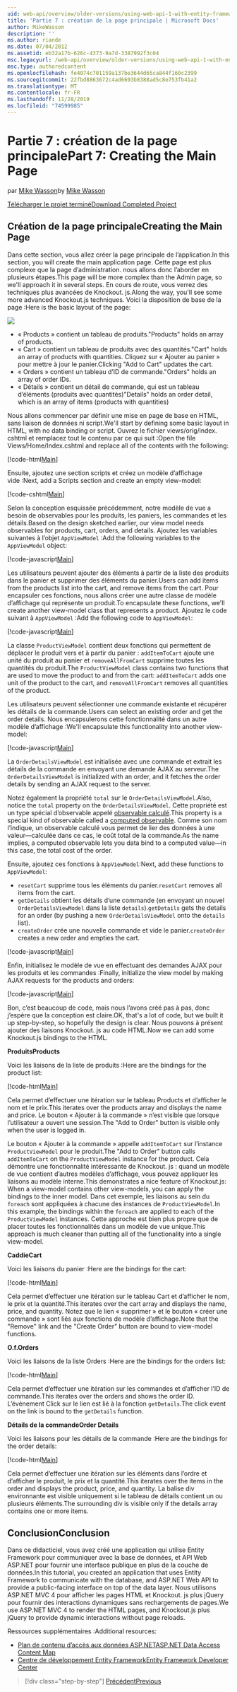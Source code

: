 ```yaml
---
uid: web-api/overview/older-versions/using-web-api-1-with-entity-framework-5/using-web-api-with-entity-framework-part-7
title: 'Partie 7 : création de la page principale | Microsoft Docs'
author: MikeWasson
description: ''
ms.author: riande
ms.date: 07/04/2012
ms.assetid: eb32a17b-626c-4373-9a7d-3387992f3c04
msc.legacyurl: /web-api/overview/older-versions/using-web-api-1-with-entity-framework-5/using-web-api-with-entity-framework-part-7
msc.type: authoredcontent
ms.openlocfilehash: fe4074c701159a137be3644d65ca844f160c2399
ms.sourcegitcommit: 22fbd8863672c4ad6693b8388ad5c8e753fb41a2
ms.translationtype: MT
ms.contentlocale: fr-FR
ms.lasthandoff: 11/28/2019
ms.locfileid: "74599985"
---
```

# <a name="part-7-creating-the-main-page"></a><span data-ttu-id="e11b7-102">Partie 7 : création de la page principale</span><span class="sxs-lookup"><span data-stu-id="e11b7-102">Part 7: Creating the Main Page</span></span>

<span data-ttu-id="e11b7-103">par [Mike Wasson](https://github.com/MikeWasson)</span><span class="sxs-lookup"><span data-stu-id="e11b7-103">by [Mike Wasson](https://github.com/MikeWasson)</span></span>

[<span data-ttu-id="e11b7-104">Télécharger le projet terminé</span><span class="sxs-lookup"><span data-stu-id="e11b7-104">Download Completed Project</span></span>](https://code.msdn.microsoft.com/ASP-NET-Web-API-with-afa30545)

## <a name="creating-the-main-page"></a><span data-ttu-id="e11b7-105">Création de la page principale</span><span class="sxs-lookup"><span data-stu-id="e11b7-105">Creating the Main Page</span></span>

<span data-ttu-id="e11b7-106">Dans cette section, vous allez créer la page principale de l’application.</span><span class="sxs-lookup"><span data-stu-id="e11b7-106">In this section, you will create the main application page.</span></span> <span data-ttu-id="e11b7-107">Cette page est plus complexe que la page d’administration. nous allons donc l’aborder en plusieurs étapes.</span><span class="sxs-lookup"><span data-stu-id="e11b7-107">This page will be more complex than the Admin page, so we'll approach it in several steps.</span></span> <span data-ttu-id="e11b7-108">En cours de route, vous verrez des techniques plus avancées de Knockout. js.</span><span class="sxs-lookup"><span data-stu-id="e11b7-108">Along the way, you'll see some more advanced Knockout.js techniques.</span></span> <span data-ttu-id="e11b7-109">Voici la disposition de base de la page :</span><span class="sxs-lookup"><span data-stu-id="e11b7-109">Here is the basic layout of the page:</span></span>

![](using-web-api-with-entity-framework-part-7/_static/image1.png)

- <span data-ttu-id="e11b7-110">« Products » contient un tableau de produits.</span><span class="sxs-lookup"><span data-stu-id="e11b7-110">"Products" holds an array of products.</span></span>
- <span data-ttu-id="e11b7-111">« Cart » contient un tableau de produits avec des quantités.</span><span class="sxs-lookup"><span data-stu-id="e11b7-111">"Cart" holds an array of products with quantities.</span></span> <span data-ttu-id="e11b7-112">Cliquez sur « Ajouter au panier » pour mettre à jour le panier.</span><span class="sxs-lookup"><span data-stu-id="e11b7-112">Clicking "Add to Cart" updates the cart.</span></span>
- <span data-ttu-id="e11b7-113">« Orders » contient un tableau d’ID de commande.</span><span class="sxs-lookup"><span data-stu-id="e11b7-113">"Orders" holds an array of order IDs.</span></span>
- <span data-ttu-id="e11b7-114">« Détails » contient un détail de commande, qui est un tableau d’éléments (produits avec quantités)</span><span class="sxs-lookup"><span data-stu-id="e11b7-114">"Details" holds an order detail, which is an array of items (products with quantities)</span></span>

<span data-ttu-id="e11b7-115">Nous allons commencer par définir une mise en page de base en HTML, sans liaison de données ni script.</span><span class="sxs-lookup"><span data-stu-id="e11b7-115">We'll start by defining some basic layout in HTML, with no data binding or script.</span></span> <span data-ttu-id="e11b7-116">Ouvrez le fichier views/orig/index. cshtml et remplacez tout le contenu par ce qui suit :</span><span class="sxs-lookup"><span data-stu-id="e11b7-116">Open the file Views/Home/Index.cshtml and replace all of the contents with the following:</span></span>

[!code-html[Main](using-web-api-with-entity-framework-part-7/samples/sample1.html)]

<span data-ttu-id="e11b7-117">Ensuite, ajoutez une section scripts et créez un modèle d’affichage vide :</span><span class="sxs-lookup"><span data-stu-id="e11b7-117">Next, add a Scripts section and create an empty view-model:</span></span>

[!code-cshtml[Main](using-web-api-with-entity-framework-part-7/samples/sample2.cshtml)]

<span data-ttu-id="e11b7-118">Selon la conception esquissée précédemment, notre modèle de vue a besoin de observables pour les produits, les paniers, les commandes et les détails.</span><span class="sxs-lookup"><span data-stu-id="e11b7-118">Based on the design sketched earlier, our view model needs observables for products, cart, orders, and details.</span></span> <span data-ttu-id="e11b7-119">Ajoutez les variables suivantes à l’objet `AppViewModel` :</span><span class="sxs-lookup"><span data-stu-id="e11b7-119">Add the following variables to the `AppViewModel` object:</span></span>

[!code-javascript[Main](using-web-api-with-entity-framework-part-7/samples/sample3.js)]

<span data-ttu-id="e11b7-120">Les utilisateurs peuvent ajouter des éléments à partir de la liste des produits dans le panier et supprimer des éléments du panier.</span><span class="sxs-lookup"><span data-stu-id="e11b7-120">Users can add items from the products list into the cart, and remove items from the cart.</span></span> <span data-ttu-id="e11b7-121">Pour encapsuler ces fonctions, nous allons créer une autre classe de modèle d’affichage qui représente un produit.</span><span class="sxs-lookup"><span data-stu-id="e11b7-121">To encapsulate these functions, we'll create another view-model class that represents a product.</span></span> <span data-ttu-id="e11b7-122">Ajoutez le code suivant à `AppViewModel` :</span><span class="sxs-lookup"><span data-stu-id="e11b7-122">Add the following code to `AppViewModel`:</span></span>

[!code-javascript[Main](using-web-api-with-entity-framework-part-7/samples/sample4.js?highlight=4)]

<span data-ttu-id="e11b7-123">La classe `ProductViewModel` contient deux fonctions qui permettent de déplacer le produit vers et à partir du panier : `addItemToCart` ajoute une unité du produit au panier et `removeAllFromCart` supprime toutes les quantités du produit.</span><span class="sxs-lookup"><span data-stu-id="e11b7-123">The `ProductViewModel` class contains two functions that are used to move the product to and from the cart: `addItemToCart` adds one unit of the product to the cart, and `removeAllFromCart` removes all quantities of the product.</span></span>

<span data-ttu-id="e11b7-124">Les utilisateurs peuvent sélectionner une commande existante et récupérer les détails de la commande.</span><span class="sxs-lookup"><span data-stu-id="e11b7-124">Users can select an existing order and get the order details.</span></span> <span data-ttu-id="e11b7-125">Nous encapsulerons cette fonctionnalité dans un autre modèle d’affichage :</span><span class="sxs-lookup"><span data-stu-id="e11b7-125">We'll encapsulate this functionality into another view-model:</span></span>

[!code-javascript[Main](using-web-api-with-entity-framework-part-7/samples/sample5.js?highlight=4)]

<span data-ttu-id="e11b7-126">La `OrderDetailsViewModel` est initialisée avec une commande et extrait les détails de la commande en envoyant une demande AJAX au serveur.</span><span class="sxs-lookup"><span data-stu-id="e11b7-126">The `OrderDetailsViewModel` is initialized with an order, and it fetches the order details by sending an AJAX request to the server.</span></span>

<span data-ttu-id="e11b7-127">Notez également la propriété `total` sur le `OrderDetailsViewModel`.</span><span class="sxs-lookup"><span data-stu-id="e11b7-127">Also, notice the `total` property on the `OrderDetailsViewModel`.</span></span> <span data-ttu-id="e11b7-128">Cette propriété est un type spécial d’observable appelé [observable calculé](http://knockoutjs.com/documentation/computedObservables.html).</span><span class="sxs-lookup"><span data-stu-id="e11b7-128">This property is a special kind of observable called a [computed observable](http://knockoutjs.com/documentation/computedObservables.html).</span></span> <span data-ttu-id="e11b7-129">Comme son nom l’indique, un observable calculé vous permet de lier des données à une valeur&#8212;calculée dans ce cas, le coût total de la commande.</span><span class="sxs-lookup"><span data-stu-id="e11b7-129">As the name implies, a computed observable lets you data bind to a computed value&#8212;in this case, the total cost of the order.</span></span>

<span data-ttu-id="e11b7-130">Ensuite, ajoutez ces fonctions à `AppViewModel`:</span><span class="sxs-lookup"><span data-stu-id="e11b7-130">Next, add these functions to `AppViewModel`:</span></span>

- <span data-ttu-id="e11b7-131">`resetCart` supprime tous les éléments du panier.</span><span class="sxs-lookup"><span data-stu-id="e11b7-131">`resetCart` removes all items from the cart.</span></span>
- <span data-ttu-id="e11b7-132">`getDetails` obtient les détails d’une commande (en envoyant un nouvel `OrderDetailsViewModel` dans la liste `details`).</span><span class="sxs-lookup"><span data-stu-id="e11b7-132">`getDetails` gets the details for an order (by pushing a new `OrderDetailsViewModel` onto the `details` list).</span></span>
- <span data-ttu-id="e11b7-133">`createOrder` crée une nouvelle commande et vide le panier.</span><span class="sxs-lookup"><span data-stu-id="e11b7-133">`createOrder` creates a new order and empties the cart.</span></span>

[!code-javascript[Main](using-web-api-with-entity-framework-part-7/samples/sample6.js?highlight=4)]

<span data-ttu-id="e11b7-134">Enfin, initialisez le modèle de vue en effectuant des demandes AJAX pour les produits et les commandes :</span><span class="sxs-lookup"><span data-stu-id="e11b7-134">Finally, initialize the view model by making AJAX requests for the products and orders:</span></span>

[!code-javascript[Main](using-web-api-with-entity-framework-part-7/samples/sample7.js)]

<span data-ttu-id="e11b7-135">Bon, c’est beaucoup de code, mais nous l’avons créé pas à pas, donc j’espère que la conception est claire.</span><span class="sxs-lookup"><span data-stu-id="e11b7-135">OK, that's a lot of code, but we built it up step-by-step, so hopefully the design is clear.</span></span> <span data-ttu-id="e11b7-136">Nous pouvons à présent ajouter des liaisons Knockout. js au code HTML.</span><span class="sxs-lookup"><span data-stu-id="e11b7-136">Now we can add some Knockout.js bindings to the HTML.</span></span>

<span data-ttu-id="e11b7-137">**Produits**</span><span class="sxs-lookup"><span data-stu-id="e11b7-137">**Products**</span></span>

<span data-ttu-id="e11b7-138">Voici les liaisons de la liste de produits :</span><span class="sxs-lookup"><span data-stu-id="e11b7-138">Here are the bindings for the product list:</span></span>

[!code-html[Main](using-web-api-with-entity-framework-part-7/samples/sample8.html)]

<span data-ttu-id="e11b7-139">Cela permet d’effectuer une itération sur le tableau Products et d’afficher le nom et le prix.</span><span class="sxs-lookup"><span data-stu-id="e11b7-139">This iterates over the products array and displays the name and price.</span></span> <span data-ttu-id="e11b7-140">Le bouton « Ajouter à la commande » n’est visible que lorsque l’utilisateur a ouvert une session.</span><span class="sxs-lookup"><span data-stu-id="e11b7-140">The "Add to Order" button is visible only when the user is logged in.</span></span>

<span data-ttu-id="e11b7-141">Le bouton « Ajouter à la commande » appelle `addItemToCart` sur l’instance `ProductViewModel` pour le produit.</span><span class="sxs-lookup"><span data-stu-id="e11b7-141">The "Add to Order" button calls `addItemToCart` on the `ProductViewModel` instance for the product.</span></span> <span data-ttu-id="e11b7-142">Cela démontre une fonctionnalité intéressante de Knockout. js : quand un modèle de vue contient d’autres modèles d’affichage, vous pouvez appliquer les liaisons au modèle interne.</span><span class="sxs-lookup"><span data-stu-id="e11b7-142">This demonstrates a nice feature of Knockout.js: When a view-model contains other view-models, you can apply the bindings to the inner model.</span></span> <span data-ttu-id="e11b7-143">Dans cet exemple, les liaisons au sein du `foreach` sont appliquées à chacune des instances de `ProductViewModel`.</span><span class="sxs-lookup"><span data-stu-id="e11b7-143">In this example, the bindings within the `foreach` are applied to each of the `ProductViewModel` instances.</span></span> <span data-ttu-id="e11b7-144">Cette approche est bien plus propre que de placer toutes les fonctionnalités dans un modèle de vue unique.</span><span class="sxs-lookup"><span data-stu-id="e11b7-144">This approach is much cleaner than putting all of the functionality into a single view-model.</span></span>

<span data-ttu-id="e11b7-145">**Caddie**</span><span class="sxs-lookup"><span data-stu-id="e11b7-145">**Cart**</span></span>

<span data-ttu-id="e11b7-146">Voici les liaisons du panier :</span><span class="sxs-lookup"><span data-stu-id="e11b7-146">Here are the bindings for the cart:</span></span>

[!code-html[Main](using-web-api-with-entity-framework-part-7/samples/sample9.html)]

<span data-ttu-id="e11b7-147">Cela permet d’effectuer une itération sur le tableau Cart et d’afficher le nom, le prix et la quantité.</span><span class="sxs-lookup"><span data-stu-id="e11b7-147">This iterates over the cart array and displays the name, price, and quantity.</span></span> <span data-ttu-id="e11b7-148">Notez que le lien « supprimer » et le bouton « créer une commande » sont liés aux fonctions de modèle d’affichage.</span><span class="sxs-lookup"><span data-stu-id="e11b7-148">Note that the "Remove" link and the "Create Order" button are bound to view-model functions.</span></span>

<span data-ttu-id="e11b7-149">**O.f.**</span><span class="sxs-lookup"><span data-stu-id="e11b7-149">**Orders**</span></span>

<span data-ttu-id="e11b7-150">Voici les liaisons de la liste Orders :</span><span class="sxs-lookup"><span data-stu-id="e11b7-150">Here are the bindings for the orders list:</span></span>

[!code-html[Main](using-web-api-with-entity-framework-part-7/samples/sample10.html)]

<span data-ttu-id="e11b7-151">Cela permet d’effectuer une itération sur les commandes et d’afficher l’ID de commande.</span><span class="sxs-lookup"><span data-stu-id="e11b7-151">This iterates over the orders and shows the order ID.</span></span> <span data-ttu-id="e11b7-152">L’événement Click sur le lien est lié à la fonction `getDetails`.</span><span class="sxs-lookup"><span data-stu-id="e11b7-152">The click event on the link is bound to the `getDetails` function.</span></span>

<span data-ttu-id="e11b7-153">**Détails de la commande**</span><span class="sxs-lookup"><span data-stu-id="e11b7-153">**Order Details**</span></span>

<span data-ttu-id="e11b7-154">Voici les liaisons pour les détails de la commande :</span><span class="sxs-lookup"><span data-stu-id="e11b7-154">Here are the bindings for the order details:</span></span>

[!code-html[Main](using-web-api-with-entity-framework-part-7/samples/sample11.html)]

<span data-ttu-id="e11b7-155">Cela permet d’effectuer une itération sur les éléments dans l’ordre et d’afficher le produit, le prix et la quantité.</span><span class="sxs-lookup"><span data-stu-id="e11b7-155">This iterates over the items in the order and displays the product, price, and quantity.</span></span> <span data-ttu-id="e11b7-156">La balise div environnante est visible uniquement si le tableau de détails contient un ou plusieurs éléments.</span><span class="sxs-lookup"><span data-stu-id="e11b7-156">The surrounding div is visible only if the details array contains one or more items.</span></span>

## <a name="conclusion"></a><span data-ttu-id="e11b7-157">Conclusion</span><span class="sxs-lookup"><span data-stu-id="e11b7-157">Conclusion</span></span>

<span data-ttu-id="e11b7-158">Dans ce didacticiel, vous avez créé une application qui utilise Entity Framework pour communiquer avec la base de données, et API Web ASP.NET pour fournir une interface publique en plus de la couche de données.</span><span class="sxs-lookup"><span data-stu-id="e11b7-158">In this tutorial, you created an application that uses Entity Framework to communicate with the database, and ASP.NET Web API to provide a public-facing interface on top of the data layer.</span></span> <span data-ttu-id="e11b7-159">Nous utilisons ASP.NET MVC 4 pour afficher les pages HTML et Knockout. js plus jQuery pour fournir des interactions dynamiques sans rechargements de pages.</span><span class="sxs-lookup"><span data-stu-id="e11b7-159">We use ASP.NET MVC 4 to render the HTML pages, and Knockout.js plus jQuery to provide dynamic interactions without page reloads.</span></span>

<span data-ttu-id="e11b7-160">Ressources supplémentaires :</span><span class="sxs-lookup"><span data-stu-id="e11b7-160">Additional resources:</span></span>

- [<span data-ttu-id="e11b7-161">Plan de contenu d’accès aux données ASP.NET</span><span class="sxs-lookup"><span data-stu-id="e11b7-161">ASP.NET Data Access Content Map</span></span>](https://msdn.microsoft.com/library/6759sth4.aspx)
- [<span data-ttu-id="e11b7-162">Centre de développement Entity Framework</span><span class="sxs-lookup"><span data-stu-id="e11b7-162">Entity Framework Developer Center</span></span>](https://msdn.microsoft.com/data/ef)

> [!div class="step-by-step"]
> [<span data-ttu-id="e11b7-163">Précédent</span><span class="sxs-lookup"><span data-stu-id="e11b7-163">Previous</span></span>](using-web-api-with-entity-framework-part-6.md)
